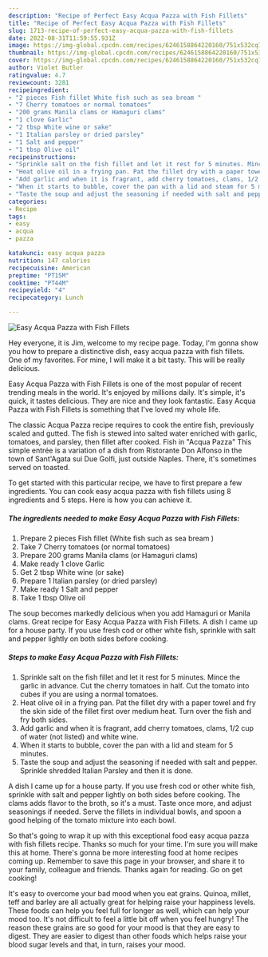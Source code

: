 ```yaml
---
description: "Recipe of Perfect Easy Acqua Pazza with Fish Fillets"
title: "Recipe of Perfect Easy Acqua Pazza with Fish Fillets"
slug: 1713-recipe-of-perfect-easy-acqua-pazza-with-fish-fillets
date: 2022-08-31T11:59:55.931Z
image: https://img-global.cpcdn.com/recipes/6246158864220160/751x532cq70/easy-acqua-pazza-with-fish-fillets-recipe-main-photo.jpg
thumbnail: https://img-global.cpcdn.com/recipes/6246158864220160/751x532cq70/easy-acqua-pazza-with-fish-fillets-recipe-main-photo.jpg
cover: https://img-global.cpcdn.com/recipes/6246158864220160/751x532cq70/easy-acqua-pazza-with-fish-fillets-recipe-main-photo.jpg
author: Violet Butler
ratingvalue: 4.7
reviewcount: 3281
recipeingredient:
- "2 pieces Fish fillet White fish such as sea bream "
- "7 Cherry tomatoes or normal tomatoes"
- "200 grams Manila clams or Hamaguri clams"
- "1 clove Garlic"
- "2 tbsp White wine or sake"
- "1 Italian parsley or dried parsley"
- "1 Salt and pepper"
- "1 tbsp Olive oil"
recipeinstructions:
- "Sprinkle salt on the fish fillet and let it rest for 5 minutes. Mince the garlic in advance. Cut the cherry tomatoes in half. Cut the tomato into cubes if you are using a normal tomatoes."
- "Heat olive oil in a frying pan. Pat the fillet dry with a paper towel and fry the skin side of the fillet first over medium heat. Turn over the fish and fry both sides."
- "Add garlic and when it is fragrant, add cherry tomatoes, clams, 1/2 cup of water (not listed) and white wine."
- "When it starts to bubble, cover the pan with a lid and steam for 5 minutes."
- "Taste the soup and adjust the seasoning if needed with salt and pepper. Sprinkle shredded Italian Parsley and then it is done."
categories:
- Recipe
tags:
- easy
- acqua
- pazza

katakunci: easy acqua pazza 
nutrition: 147 calories
recipecuisine: American
preptime: "PT15M"
cooktime: "PT44M"
recipeyield: "4"
recipecategory: Lunch

---
```



![Easy Acqua Pazza with Fish Fillets](https://img-global.cpcdn.com/recipes/6246158864220160/751x532cq70/easy-acqua-pazza-with-fish-fillets-recipe-main-photo.jpg)

Hey everyone, it is Jim, welcome to my recipe page. Today, I'm gonna show you how to prepare a distinctive dish, easy acqua pazza with fish fillets. One of my favorites. For mine, I will make it a bit tasty. This will be really delicious.

Easy Acqua Pazza with Fish Fillets is one of the most popular of recent trending meals in the world. It's enjoyed by millions daily. It's simple, it's quick, it tastes delicious. They are nice and they look fantastic. Easy Acqua Pazza with Fish Fillets is something that I've loved my whole life.

The classic Acqua Pazza recipe requires to cook the entire fish, previously scaled and gutted. The fish is stewed into salted water enriched with garlic, tomatoes, and parsley, then fillet after cooked. Fish in &#34;Acqua Pazza&#34; This simple entrée is a variation of a dish from Ristorante Don Alfonso in the town of Sant&#39;Agata sui Due Golfi, just outside Naples. There, it&#39;s sometimes served on toasted.


To get started with this particular recipe, we have to first prepare a few ingredients. You can cook easy acqua pazza with fish fillets using 8 ingredients and 5 steps. Here is how you can achieve it.

<!--inarticleads1-->

##### The ingredients needed to make Easy Acqua Pazza with Fish Fillets:

1. Prepare 2 pieces Fish fillet (White fish such as sea bream )
1. Take 7 Cherry tomatoes (or normal tomatoes)
1. Prepare 200 grams Manila clams (or Hamaguri clams)
1. Make ready 1 clove Garlic
1. Get 2 tbsp White wine (or sake)
1. Prepare 1 Italian parsley (or dried parsley)
1. Make ready 1 Salt and pepper
1. Take 1 tbsp Olive oil


The soup becomes markedly delicious when you add Hamaguri or Manila clams. Great recipe for Easy Acqua Pazza with Fish Fillets. A dish I came up for a house party. If you use fresh cod or other white fish, sprinkle with salt and pepper lightly on both sides before cooking. 

<!--inarticleads2-->

##### Steps to make Easy Acqua Pazza with Fish Fillets:

1. Sprinkle salt on the fish fillet and let it rest for 5 minutes. Mince the garlic in advance. Cut the cherry tomatoes in half. Cut the tomato into cubes if you are using a normal tomatoes.
1. Heat olive oil in a frying pan. Pat the fillet dry with a paper towel and fry the skin side of the fillet first over medium heat. Turn over the fish and fry both sides.
1. Add garlic and when it is fragrant, add cherry tomatoes, clams, 1/2 cup of water (not listed) and white wine.
1. When it starts to bubble, cover the pan with a lid and steam for 5 minutes.
1. Taste the soup and adjust the seasoning if needed with salt and pepper. Sprinkle shredded Italian Parsley and then it is done.


A dish I came up for a house party. If you use fresh cod or other white fish, sprinkle with salt and pepper lightly on both sides before cooking. The clams adds flavor to the broth, so it&#39;s a must. Taste once more, and adjust seasonings if needed. Serve the fillets in individual bowls, and spoon a good helping of the tomato mixture into each bowl. 

So that's going to wrap it up with this exceptional food easy acqua pazza with fish fillets recipe. Thanks so much for your time. I'm sure you will make this at home. There's gonna be more interesting food at home recipes coming up. Remember to save this page in your browser, and share it to your family, colleague and friends. Thanks again for reading. Go on get cooking!

It's easy to overcome your bad mood when you eat grains. Quinoa, millet, teff and barley are all actually great for helping raise your happiness levels. These foods can help you feel full for longer as well, which can help your mood too. It's not difficult to feel a little bit off when you feel hungry! The reason these grains are so good for your mood is that they are easy to digest. They are easier to digest than other foods which helps raise your blood sugar levels and that, in turn, raises your mood.
